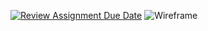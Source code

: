 [![Review Assignment Due Date](https://classroom.github.com/assets/deadline-readme-button-24ddc0f5d75046c5622901739e7c5dd533143b0c8e959d652212380cedb1ea36.svg)](https://classroom.github.com/a/ZX5kW5CC)
![Wireframe](https://github.com/mobile-app-dev-1/mobileapp-Pav20097569/assets/97963243/7c45e454-f04d-4be1-a8cd-68778af5c0de)
